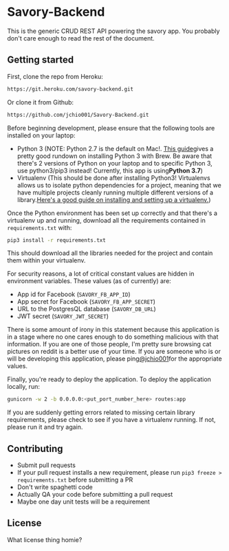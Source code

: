 # Savory-Backend

This is the generic CRUD REST API powering the savory app. You probably don't care enough to read the rest of the 
document.

## Getting started

First, clone the repo from Heroku:
```bash
https://git.heroku.com/savory-backend.git
```
Or clone it from Github:
```bash
https://github.com/jchio001/Savory-Backend.git
```

Before beginning development, please ensure that the following tools are installed on your laptop:
- Python 3 (NOTE: Python 2.7 is the default on Mac!. [This guide](
https://docs.python-guide.org/starting/install3/osx/)gives a pretty good rundown on installing Python 3 with Brew. 
Be aware that there's 2 versions of Python on your laptop and to specific Python 3, use python3/pip3 instead! Currently, 
this app is using<b>Python 3.7</b>)
- Virtualenv (This should be done after installing Python3! Virtualenvs allows us to isolate python dependencies for a 
project, meaning that we have multiple projects cleanly running multiple different versions of a library.[Here's a 
good guide on installing and setting up a virtualenv.](
https://packaging.python.org/guides/installing-using-pip-and-virtualenv/))  

Once the Python environment has been set up correctly and that there's a virtualenv up and running, download all the 
requirements contained in `requirements.txt` with:
```bash
pip3 install -r requirements.txt
```

This should download all the libraries needed for the project and contain them within your virtualenv.

For security reasons, a lot of critical constant values are hidden in environment variables. These values 
(as of currently) are:
- App id for Facebook (`SAVORY_FB_APP_ID`)
- App secret for Facebook (`SAVORY_FB_APP_SECRET`)
- URL to the PostgresQL database (`SAVORY_DB_URL`)
- JWT secret (`SAVORY_JWT_SECRET`)

There is some amount of irony in this statement because this application is in a stage where no one cares enough to do 
something malicious with that information. If you are one of those people, I'm pretty sure browsing cat pictures on 
reddit is a better use of your time. If you are someone who is or will be developing this application, please 
ping[@jchio001](https://github.com/jchio001)for the appropriate values.

Finally, you're ready to deploy the application. To deploy the application locally, run:
```bash
gunicorn -w 2 -b 0.0.0.0:<put_port_number_here> routes:app
```

If you are suddenly getting errors related to missing certain library requirements, please check to see if you have a 
virtualenv running. If not, please run it and try again.

## Contributing

- Submit pull requests
- If your pull request installs a new requirement, please run `pip3 freeze > requirements.txt` before submitting a PR
- Don't write spaghetti code
- Actually QA your code before submitting a pull request
- Maybe one day unit tests will be a requirement

## License

What license thing homie?